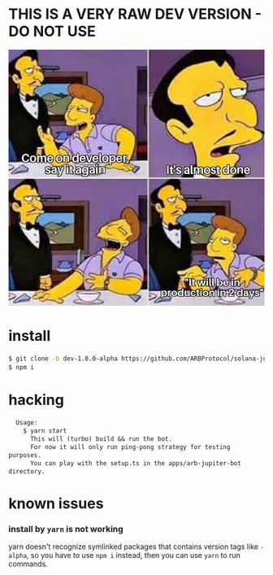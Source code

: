 # THIS IS A VERY RAW DEV VERSION - DO NOT USE

![](https://github.com/ARBProtocol/solana-jupiter-bot/blob/dev-1.0.0-alpha/.gifs/very-important-image.jpg)

# install

```bash
$ git clone -b dev-1.0.0-alpha https://github.com/ARBProtocol/solana-jupiter-bot.git && cd solana-jupiter-bot
$ npm i
```

# hacking

```
  Usage:
    $ yarn start
      This will (turbo) build && run the bot.
      For now it will only run ping-pong strategy for testing purposes.
      You can play with the setup.ts in the apps/arb-jupiter-bot directory.
```

# known issues

### install by `yarn` is not working

yarn doesn't recognize symlinked packages that contains version tags like `-alpha`, so you have to use `npm i` instead, then you can use `yarn` to run commands.
